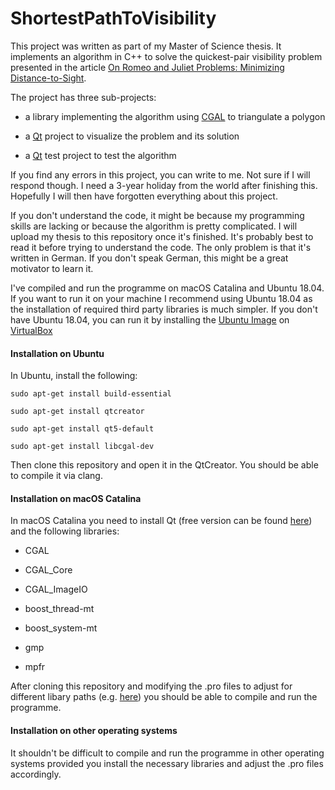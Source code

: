 # ShortestPathToVisibility
This project was written as part of my Master of Science thesis. It implements an algorithm in C++ to solve the quickest-pair visibility problem presented in the article [On Romeo and Juliet Problems: Minimizing Distance-to-Sight](https://ui.adsabs.harvard.edu/abs/2019arXiv190601114A).

The project has three sub-projects:

* a library implementing the algorithm using [CGAL](https://www.cgal.org/) to triangulate a polygon

* a [Qt](https://www.qt.io/) project to visualize the problem and its solution

* a [Qt](https://www.qt.io/) test project to test the algorithm

If you find any errors in this project, you can write to me. Not sure if I will respond though. I need a 3-year holiday from the world after finishing this. Hopefully I will then have forgotten everything about this project.

If you don't understand the code, it might be because my programming skills are lacking or because the algorithm is pretty complicated. I will upload my thesis to this repository once it's finished. It's probably best to read it before trying to understand the code. The only problem is that it's written in German. If you don't speak German, this might be a great motivator to learn it.

I've compiled and run the programme on macOS Catalina and Ubuntu 18.04. If you want to run it on your machine I recommend using Ubuntu 18.04 as the installation of required third party libraries is much simpler. If you don't have Ubuntu 18.04, you can run it by installing the [Ubuntu Image](http://releases.ubuntu.com/18.04/) on [VirtualBox](https://www.virtualbox.org/)

#### Installation on Ubuntu

In Ubuntu, install the following:

`sudo apt-get install build-essential`

`sudo apt-get install qtcreator`

`sudo apt-get install qt5-default`

`sudo apt-get install libcgal-dev`

Then clone this repository and open it in the QtCreator. You should be able to compile it via clang.

#### Installation on macOS Catalina

In macOS Catalina you need to install Qt (free version can be found [here](https://www.qt.io/download-qt-installer)) and the following libraries:

* CGAL

* CGAL_Core

* CGAL_ImageIO

* boost_thread-mt

* boost_system-mt

* gmp

* mpfr

After cloning this repository and modifying the .pro files to adjust for different libary paths (e.g. [here]( https://github.com/klauste/ShortestPathToVisibility/blob/master/VisibilityProblemLibrary/VisibilityProblemLibrary.pro#L35)) you should be able to compile and run the programme.

#### Installation on other operating systems

It shouldn't be difficult to compile and run the programme in other operating systems provided you install the necessary libraries and adjust the .pro files accordingly.
